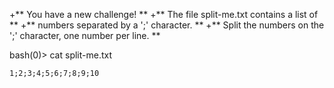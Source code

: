 +**  You have a new challenge! **
+**  The file split-me.txt contains a list of **
+**  numbers separated by a ';' character. **
+**  Split the numbers on the ';' character, one number per line. ** 

bash(0)> cat split-me.txt

```
1;2;3;4;5;6;7;8;9;10
```